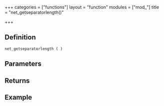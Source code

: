 +++
categories = ["functions"]
layout = "function"
modules = ["mod_"]
title = "net_getseparatorlength()"

+++

## Definition

    net_getseparatorlength ( )

## Parameters

## Returns

## Example

